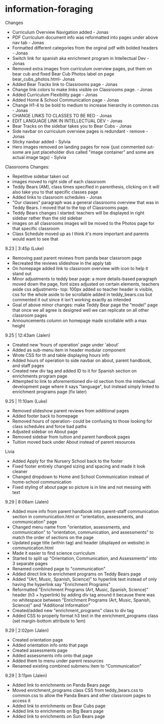 # information-foraging

Changes 
- Curriculum Overview Navigation added - Jonas
- PDF Curriculum document info was reformatted into pages under above nav tab - Jonas
- Formatted different categories from the orginal pdf with bolded headers - Jonas
- Switch link for spanish aka enrichment program in Intellectual Dev - Jonas
- Removed extra images from curriculum overview pages, put them on bear cub and fixed Bear Cub Photos label on page bear_cubs_photos.html- Jonas
- Added Bear Tracks link to Classrooms page - Jonas
- Change link colors to make links visible on Classrooms page. - Jonas
- Added Curriculum Flexibility page - Jonas
- Added Home & School Communication page - Jonas
- Change H1-4 to be bold to medium to increase hierarchy in common.css - Jonas
- CHANGE LINKS TO CLASSES TO BE RED - Jonas
- EDIT LANGUAGE LINK IN INTELLECTUAL DEV - Jonas
- Bear Tracks on the sidebar takes you to Bear Cubs - Jonas
- Side navbar on curriculum overview pages is redundant - remove - Jonas
- Sticky navbar added - Sylvia
- Hero images removed on landing pages for now (just commented out- some are just placeholder divs called "image container" and some are actual image tags) - Sylvia

Classrooms Changes:
- Repetitive sidebar taken out
- images moved to right side of each classroom
- Teddy Bears (AM), class times specified in parenthesis, clicking on it will also take you to that specific classes page
- Added links to classroom schedules - Jonas
- "Our classes" paragraph was a general classrooms overview that was in Teddy Bears. I moved that to the top of Classrooms page. 
- Teddy Bears changes I started: teachers will be displayed in right sidebar rather than the old sidebar
- images on all classrooms images will be moved to the Photos page for that specific classroom
- Class Schedule moved up as I think it's more important and parents would want to see that

9.23 | 3:45p (Luke)
- Removing past parent reviews from panda bear classroom page
- Recreated the reviews slideshow in the apply tab
- On homepage added link to classroom overview with icon to help it stand out
- Minor adjustments to teddy bear page: a more details-based paragraph moved down the page, font sizes adjusted on certain elements, teachers aside css adjustments- top: 100px added so teacher header is visible, css for the whole aside to be scrollable added in teddy_bears.css but commented it out since it isn't working exactly as intended
- Goal of above minor changes: make Teddy Bear page the "model" page that once we all agree is designed well we can replicate on all other classroom pages
- Announcements column on homepage made scrollable with a max height

9.25 | 12:43am (Jalen)
- Created new 'hours of operation' page under 'about'
- Added as sub-menu item in header modular component
- Wrote CSS for th and table displaying hours info
- Added hours of operation to side navbar on about, parent handbook, and staff pages
- Created new div tag and added ID to it for Spanish section on enrichments program page
- Attempted to link to aforementioned div-id section from the intellectual development page where it says "language", but instead simply linked to enrichment programs page (fix later)

9.25 | 11:10am (Luke)
- Removed slideshow parent reviews from additional pages
- Added footer back to homepage
- Removed hours of operation- could be confusing to those looking for class schedules and force bad paths
- Adjusted sidebar on About page
- Removed sidebar from tuition and parent handbook pages
- Tuition moved back under About instead of parent resources

Livia
- Added Apply for the Nursery School back to the footer
- Fixed footer entirely changed sizing and spacing and made it look cleaner
- Changed dropdown to Home and School Communication instead of home-school communication
- Fixed styling of about page so picture is in line and not messing with text

9.29 | 8:06am (Jalen)
- Added more info from parent handbook into parent-staff communication section in communication.html or "orientation, assessments, and communication" page
- Changed menu name from "orientation, assessments, and communication" to "orientation, communication, and assessments" to match the order of sections on the page
- Updated page title (within <head> tag) and header (displayed on website) in communication.html
- Made it easier to find science curriculum
- Started to split up "Orientation, Communication, and Assessments" into 3 separate pages
- Renamed combined page to "communication"
- Added direct link to enrichment programs on Teddy Bears page
- Added "(Art, Music, Spanish, Science)" to hyperlink text instead of only having the hyperlink say "Enrichment Programs"
- Reformatted "Enrichment Programs (Art, Music, Spanish, Science)" header (h3 + hyperlink) by adding div tag around it because there was no whitespace between "Enrichment Programs (Art, Music, Spanish, Science)" and "Additional Information"
- Created/added new "enrichment_programs" class to div tag
- Added CSS to properly format h3 text in the enrichment_programs class (set margin-bottom attribute to 1em)

9.29 | 2:02pm (Jalen)
- Created orientation page
- Added orientation info onto that page
- Created assessments page
- Added assessments info onto that page
- Added them to menu under parent resources
- Renamed existing combined submenu item to "Communication"

9.29 | 3:11pm (Jalen)
- Added link to enrichments on Panda Bears page
- Moved enrichment_programs class CSS from teddy_bears.css to common.css to allow the Panda Bears and other classroom pages to access it
- Added link to enrichments on Bear Cubs page
- Added link to enrichments on Big Bears page
- Added link to enrichments on Sun Bears page